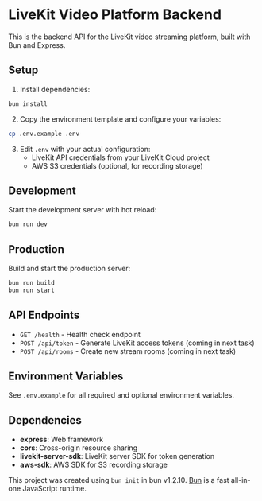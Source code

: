 # LiveKit Video Platform Backend

This is the backend API for the LiveKit video streaming platform, built with Bun and Express.

## Setup

1. Install dependencies:
```bash
bun install
```

2. Copy the environment template and configure your variables:
```bash
cp .env.example .env
```

3. Edit `.env` with your actual configuration:
   - LiveKit API credentials from your LiveKit Cloud project
   - AWS S3 credentials (optional, for recording storage)

## Development

Start the development server with hot reload:
```bash
bun run dev
```

## Production

Build and start the production server:
```bash
bun run build
bun run start
```

## API Endpoints

- `GET /health` - Health check endpoint
- `POST /api/token` - Generate LiveKit access tokens (coming in next task)
- `POST /api/rooms` - Create new stream rooms (coming in next task)

## Environment Variables

See `.env.example` for all required and optional environment variables.

## Dependencies

- **express**: Web framework
- **cors**: Cross-origin resource sharing
- **livekit-server-sdk**: LiveKit server SDK for token generation
- **aws-sdk**: AWS SDK for S3 recording storage

This project was created using `bun init` in bun v1.2.10. [Bun](https://bun.sh) is a fast all-in-one JavaScript runtime.
